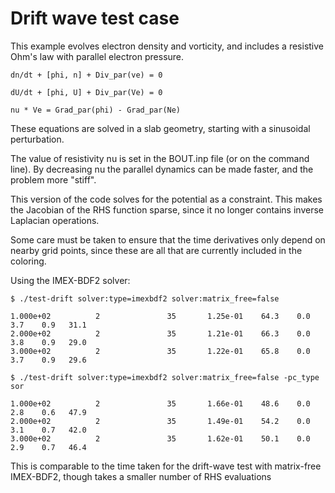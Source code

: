 Drift wave test case
====================

This example evolves electron density and vorticity, and includes
a resistive Ohm's law with parallel electron pressure.

    dn/dt + [phi, n] + Div_par(ve) = 0

    dU/dt + [phi, U] + Div_par(Ve) = 0

    nu * Ve = Grad_par(phi) - Grad_par(Ne)

These equations are solved in a slab geometry, starting
with a sinusoidal perturbation.

The value of resistivity nu is set in the BOUT.inp file
(or on the command line). By decreasing nu the parallel dynamics
can be made faster, and the problem more "stiff".

This version of the code solves for the potential as a constraint.
This makes the Jacobian of the RHS function sparse, since it no
longer contains inverse Laplacian operations.

Some care must be taken to ensure that the time derivatives
only depend on nearby grid points, since these are all that are
currently included in the coloring.

Using the IMEX-BDF2 solver:

    $ ./test-drift solver:type=imexbdf2 solver:matrix_free=false

    1.000e+02          2               35       1.25e-01    64.3    0.0    3.7    0.9   31.1
    2.000e+02          2               35       1.21e-01    66.3    0.0    3.8    0.9   29.0
    3.000e+02          2               35       1.22e-01    65.8    0.0    3.7    0.9   29.6

    $ ./test-drift solver:type=imexbdf2 solver:matrix_free=false -pc_type sor

    1.000e+02          2               35       1.66e-01    48.6    0.0    2.8    0.6   47.9
    2.000e+02          2               35       1.49e-01    54.2    0.0    3.1    0.7   42.0
    3.000e+02          2               35       1.62e-01    50.1    0.0    2.9    0.7   46.4

This is comparable to the time taken for the drift-wave test with matrix-free IMEX-BDF2,
though takes a smaller number of RHS evaluations




